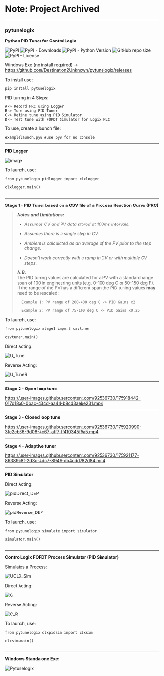 # Note: Project Archived


---


### pytunelogix
**Python PID Tuner for ControlLogix**

![PyPI](https://img.shields.io/pypi/v/pytunelogix?label=pypi%20package)
![PyPI - Downloads](https://img.shields.io/pypi/dm/pytunelogix)
![PyPI - Python Version](https://img.shields.io/pypi/pyversions/pytunelogix)
![GitHub repo size](https://img.shields.io/github/repo-size/destination2unknown/pytunelogix)
![PyPI - License](https://img.shields.io/pypi/l/pytunelogix)

Windows Exe (no install required) -> https://github.com/Destination2Unknown/pytunelogix/releases

To install use:

```
pip install pytunelogix
```


PID tuning in 4 Steps:
```
A-> Record PRC using Logger
B-> Tune using PID Tuner
C-> Refine tune using PID Simulator
D-> Test tune with FOPDT Simulator for Logix PLC
```


To use, create a launch file:

```
examplelaunch.pyw #use pyw for no console
```

_________________________________________________________________________________________________________________________
**PID Logger**



![image](https://user-images.githubusercontent.com/92536730/175526532-df3cdb2c-1b42-4380-8b6f-d4f060a3194b.png)




To launch, use:
```
from pytunelogix.pidlogger import clxlogger

clxlogger.main()
    
```


_________________________________________________________________________________________________________________________
**Stage 1 - PID Tuner based on a CSV file of a Process Reaction Curve (PRC)**

> ***Notes and Limitations:***
>
> - _Assumes CV and PV data stored at 100ms intervals._
>
> - _Assumes there is a single step in CV._
>
> - _Ambient is calculated as an average of the PV prior to the step change._
>
> - _Doesn't work correctly with a ramp in CV or with multiple CV steps._
>  
>  
>  
> ***N.B.***  
> The PID tuning values are calculated for a PV with a standard range span of 100 in engineering units (e.g. 0-100 deg C or 50-150 deg F).              
> If the range of the PV has a different span the PID tuning values **may** need to be rescaled:
> 
>       Example 1: PV range of 200-400 deg C -> PID Gains x2
> 
>       Example 2: PV range of 75-100 deg C -> PID Gains x0.25
>  
>  



To launch, use:
```
from pytunelogix.stage1 import csvtuner

csvtuner.main()

```

Direct Acting:

![U_Tune](https://user-images.githubusercontent.com/92536730/179394923-8757a7b9-d1d6-482b-8bd3-8b4769937206.PNG)



Reverse Acting:

![U_TuneR](https://user-images.githubusercontent.com/92536730/179394927-d35f3e2f-943c-41cc-bfff-cfee028a821f.PNG)




_________________________________________________________________________________________________________________________
**Stage 2 - Open loop tune**





https://user-images.githubusercontent.com/92536730/175918442-017d18a0-0bac-434d-aa44-b8cd3aebe231.mp4





_________________________________________________________________________________________________________________________
**Stage 3 - Closed loop tune**



https://user-images.githubusercontent.com/92536730/175920990-3fc2cb66-9d08-4c67-aff7-ff410345f9a5.mp4




_________________________________________________________________________________________________________________________
**Stage 4 - Adaptive tuner**




https://user-images.githubusercontent.com/92536730/175921177-86389b8f-2d3c-4dc7-8949-db4cdd782d84.mp4



_________________________________________________________________________________________________________________________
**PID Simulator**


Direct Acting:


![pidDirect_DEP](https://user-images.githubusercontent.com/92536730/179607882-859fc354-03c9-4c69-ab1f-6a47c6e74943.PNG)




Reverse Acting:


![pidReverse_DEP](https://user-images.githubusercontent.com/92536730/179607844-f2728155-9c8a-43e7-8710-8e27b0bacc47.PNG)




To launch, use:
```
from pytunelogix.simulate import simulator

simulator.main()
    
```


_________________________________________________________________________________________________________________________
**ControlLogix FOPDT Process Simulator (PID Simulator)**


Simulates a Process:


![UCLX_Sim](https://user-images.githubusercontent.com/92536730/179607984-aaea90ac-85dc-491c-8842-8aad5e23370a.png)



Direct Acting:

![C](https://user-images.githubusercontent.com/92536730/179394941-54fdb56b-a777-4f8d-bde2-d7c2dd7c5a5f.PNG)



Reverse Acting:


![C_R](https://user-images.githubusercontent.com/92536730/179394946-eb06bedd-3006-422f-91c2-66463b97bd0c.PNG)




To launch, use:
```
from pytunelogix.clxpidsim import clxsim

clxsim.main()
    
```

_________________________________________________________________________________________________________________________


**Windows Standalone Exe:**


![Pytunelogix](https://user-images.githubusercontent.com/92536730/183046630-5fb861b3-9824-4276-b7f5-1afa51b1236c.PNG)
